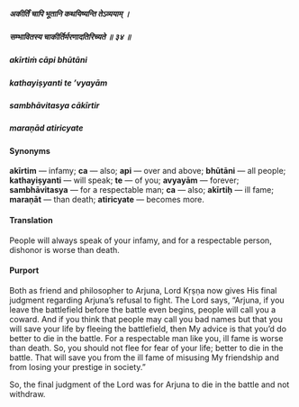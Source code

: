 ##### अकीर्तिं चापि भूतानि कथयिष्यन्ति तेऽव्ययाम् ।
##### सम्भावितस्य चाकीर्तिर्मरणादतिरिच्यते ॥ ३४ ॥

##### akīrtiṁ cāpi bhūtāni
##### kathayiṣyanti te ’vyayām
##### sambhāvitasya cākīrtir
##### maraṇād atiricyate

#### Synonyms

**akīrtim** — infamy; **ca** — also; **api** — over and above; **bhūtāni** — all people; **kathayiṣyanti** — will speak; **te** — of you; **avyayām** — forever; **sambhāvitasya** — for a respectable man; **ca** — also; **akīrtiḥ** — ill fame; **maraṇāt** — than death; **atiricyate** — becomes more.

#### Translation

People will always speak of your infamy, and for a respectable person, dishonor is worse than death.

#### Purport

Both as friend and philosopher to Arjuna, Lord Kṛṣṇa now gives His final judgment regarding Arjuna’s refusal to fight. The Lord says, “Arjuna, if you leave the battlefield before the battle even begins, people will call you a coward. And if you think that people may call you bad names but that you will save your life by fleeing the battlefield, then My advice is that you’d do better to die in the battle. For a respectable man like you, ill fame is worse than death. So, you should not flee for fear of your life; better to die in the battle. That will save you from the ill fame of misusing My friendship and from losing your prestige in society.”

So, the final judgment of the Lord was for Arjuna to die in the battle and not withdraw.